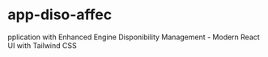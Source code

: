 # app-diso-affec
pplication with Enhanced Engine Disponibility Management - Modern React UI with Tailwind CSS
